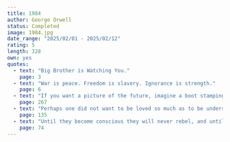 ```yaml
---
title: 1984
author: George Orwell
status: Completed
image: 1984.jpg
date_range: "2025/02/01 - 2025/02/12"
rating: 5
length: 328
own: yes
quotes:
  - text: "Big Brother is Watching You."
    page: 3
  - text: "War is peace. Freedom is slavery. Ignorance is strength."
    page: 6
  - text: "If you want a picture of the future, imagine a boot stamping on a human face—forever."
    page: 267
  - text: "Perhaps one did not want to be loved so much as to be understood."
    page: 135
  - text: "Until they become conscious they will never rebel, and until after they have rebelled they cannot become conscious."
    page: 74
---
```

